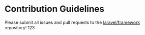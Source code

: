 # Contribution Guidelines

Please submit all issues and pull requests to the [laravel/framework](http://github.com/laravel/framework) repository!
123
